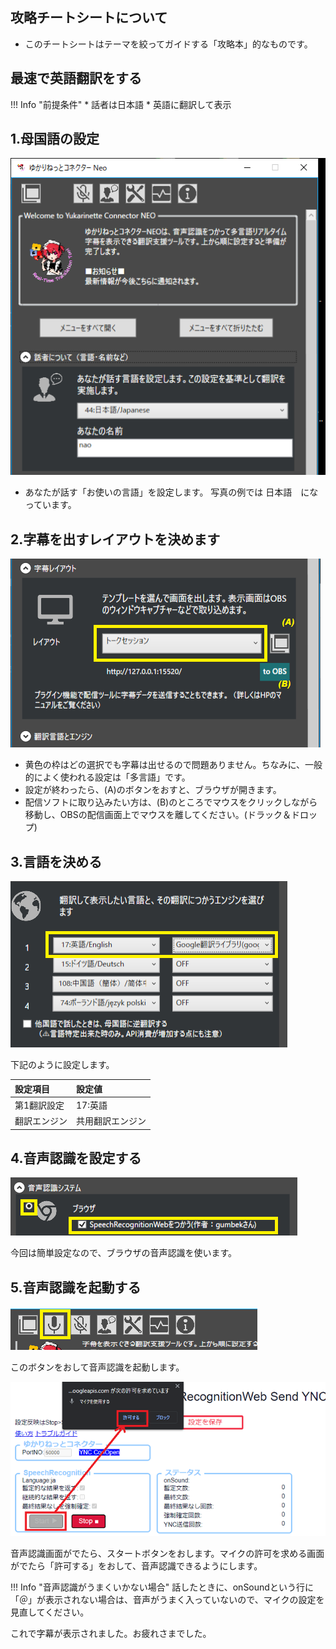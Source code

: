 ## 攻略チートシートについて

* このチートシートはテーマを絞ってガイドする「攻略本」的なものです。

## 最速で英語翻訳をする

!!! Info "前提条件"
    * 話者は日本語
    * 英語に翻訳して表示

## 1.母国語の設定

![母国語](images/cs_en_p1.png)

* あなたが話す「お使いの言語」を設定します。 写真の例では 日本語　になっています。

## 2.字幕を出すレイアウトを決めます
![レイアウト](images/cs_en_p2.png)

* 黄色の枠はどの選択でも字幕は出せるので問題ありません。ちなみに、一般的によく使われる設定は「多言語」です。
* 設定が終わったら、(A)のボタンをおすと、ブラウザが開きます。
* 配信ソフトに取り込みたい方は、(B)のところでマウスをクリックしながら移動し、OBSの配信画面上でマウスを離してください。(ドラック＆ドロップ)

## 3.言語を決める
![言語設定](images/cs_en_p3.png)

下記のように設定します。

|設定項目    |設定値                 |
|:----------|:----------------------|
| 第1翻訳設定|17:英語                |
|翻訳エンジン|共用翻訳エンジン    |

## 4.音声認識を設定する

![音声認識](images/cs_en_p4.png)

今回は簡単設定なので、ブラウザの音声認識を使います。

## 5.音声認識を起動する

![音声認識起動](images/cs_en_p5.png)

このボタンをおして音声認識を起動します。

![音声認識起動](images/cs_en_p6.png)

音声認識画面がでたら、スタートボタンをおします。マイクの許可を求める画面がでたら「許可する」をおして、音声認識できるようにします。

!!! Info "音声認識がうまくいかない場合"
    話したときに、onSoundという行に「＠」が表示されない場合は、音声がうまく入っていないので、マイクの設定を見直してください。

これで字幕が表示されました。お疲れさまでした。
